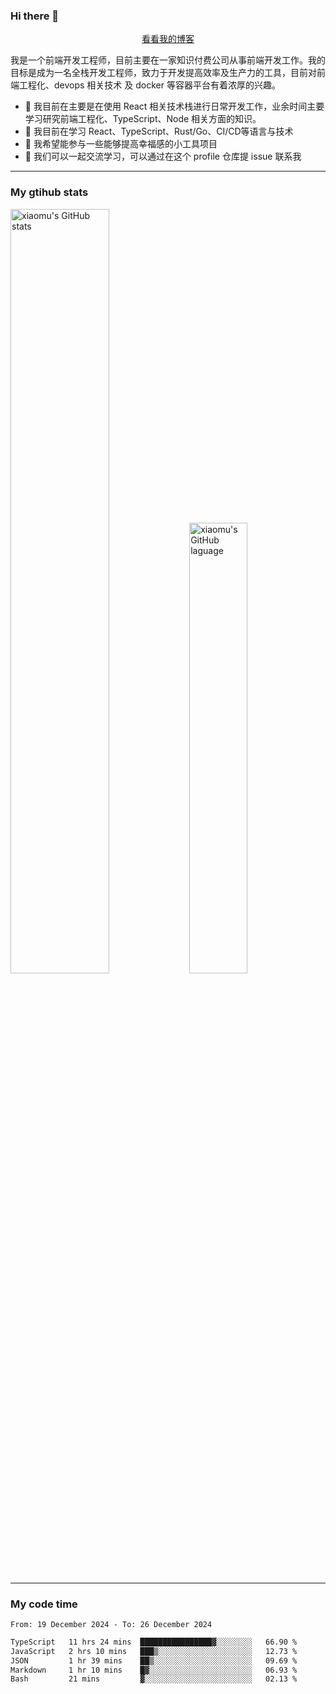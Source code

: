 ### Hi there 👋

<p align="center">
  <a href="https://blog.realjacket.fun">看看我的博客</a>
</p>

我是一个前端开发工程师，目前主要在一家知识付费公司从事前端开发工作。我的目标是成为一名全栈开发工程师，致力于开发提高效率及生产力的工具，目前对前端工程化、devops 相关技术 及 docker 等容器平台有着浓厚的兴趣。

- 🔭 我目前在主要是在使用 React 相关技术栈进行日常开发工作，业余时间主要学习研究前端工程化、TypeScript、Node 相关方面的知识。
- 🌱 我目前在学习 React、TypeScript、Rust/Go、CI/CD等语言与技术
- 👯 我希望能参与一些能够提高幸福感的小工具项目
- 💬 我们可以一起交流学习，可以通过在这个 profile 仓库提 issue 联系我

***

### My gtihub stats

<a><img src="https://github-readme-stats-git-masterrstaa-rickstaa.vercel.app/api?username=real-jacket&&show_icons=true" title="xiaomu's GitHub stats" alt="xiaomu's GitHub stats" style="width:56%;"/></a>
<a><img src="https://github-readme-stats-git-masterrstaa-rickstaa.vercel.app/api/top-langs/?username=real-jacket&layout=compact" title="xiaomu's GitHub laguage" alt="xiaomu's GitHub laguage" style="width:43%;"/><a/>

***

### My code time

<!--START_SECTION:waka-->

```txt
From: 19 December 2024 - To: 26 December 2024

TypeScript   11 hrs 24 mins  ████████████████▓░░░░░░░░   66.90 %
JavaScript   2 hrs 10 mins   ███▒░░░░░░░░░░░░░░░░░░░░░   12.73 %
JSON         1 hr 39 mins    ██▒░░░░░░░░░░░░░░░░░░░░░░   09.69 %
Markdown     1 hr 10 mins    █▓░░░░░░░░░░░░░░░░░░░░░░░   06.93 %
Bash         21 mins         ▓░░░░░░░░░░░░░░░░░░░░░░░░   02.13 %
```

<!--END_SECTION:waka-->
